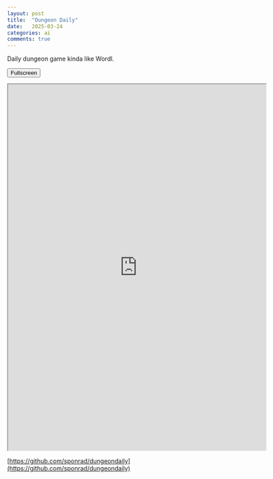 ```yaml
---
layout: post
title:  "Dungeon Daily"
date:   2025-03-24
categories: ai
comments: true
---
```

Daily dungeon game kinda like Wordl.

<button onclick="document.getElementById('game-frame').requestFullscreen()">Fullscreen</button>
<iframe src="https://raw.githack.com/sponrad/dungeondaily/refs/heads/main/index.html"
        title="Game"
        height=850
        width=600
        allowfullscreen="true"
        id="game-frame"></iframe>

[https://github.com/sponrad/dungeondaily](https://github.com/sponrad/dungeondaily)
